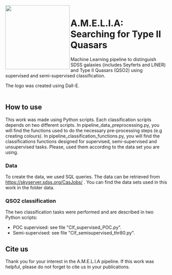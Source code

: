 <image src="logo_A.M.E.L.I.A.png" width="200" align="left"/> 

# A.M.E.L.I.A: Searching for Type II Quasars
Machine Learning pipeline to distinguish SDSS galaxies (includes Seyferts and LINER) and Type II Quasars (QSO2) using supervised and semi-supervised classification.

The logo was created using Dall-E.
<br>
<br>


## How to use
This work was made using Python scripts. 
Each classification scripts depends on two different scripts.
In pipeline_data_preprocessing.py, you will find the functions used to do the necessary pre-processing steps (e.g creating colours).
In pipeline_classification_functions.py, you will find the classifications functions designed for supervised, semi-supervised and unsupervised tasks. Please, used them according to the data set you are using.

### Data

To create the data, we used SQL queries. The data can be retrieved from https://skyserver.sdss.org/CasJobs/ .
You can find the data sets used in this work in the folder data.

### QSO2 classification

The two classification tasks were performed and are described in two Python scripts:
<ul>
  <li> POC supervised: see file "Clf_supervised_POC.py". 
    <li> Semi-supervised: see file "Clf_semisupervised_thr80.py".
</ul>


## Cite us
Thank you for your interest in the A.M.E.L.I.A pipeline.
If this work was helpful, please do not forget to cite us in your publications.
